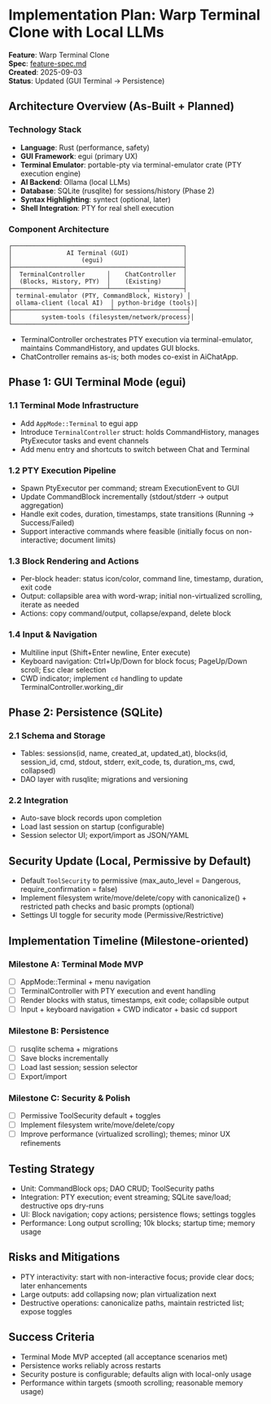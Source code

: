 # Implementation Plan: Warp Terminal Clone with Local LLMs

**Feature**: Warp Terminal Clone  
**Spec**: [feature-spec.md](./feature-spec.md)  
**Created**: 2025-09-03  
**Status**: Updated (GUI Terminal → Persistence)

## Architecture Overview (As-Built + Planned)

### Technology Stack
- **Language**: Rust (performance, safety)
- **GUI Framework**: egui (primary UX)
- **Terminal Emulator**: portable-pty via terminal-emulator crate (PTY execution engine)
- **AI Backend**: Ollama (local LLMs)
- **Database**: SQLite (rusqlite) for sessions/history (Phase 2)
- **Syntax Highlighting**: syntect (optional, later)
- **Shell Integration**: PTY for real shell execution

### Component Architecture
```
┌───────────────────────────────────────────────┐
│               AI Terminal (GUI)               │
│                   (egui)                      │
├───────────────────────────────────────────────┤
│  TerminalController      │    ChatController  │
│  (Blocks, History, PTY)  │    (Existing)      │
├───────────────┬──────────┴──────────┬─────────┤
│ terminal-emulator (PTY, CommandBlock, History) │
│ ollama-client (local AI)  │ python-bridge (tools)│
├───────────────────────────┴────────────────────┤
│        system-tools (filesystem/network/process)│
└────────────────────────────────────────────────┘
```

- TerminalController orchestrates PTY execution via terminal-emulator, maintains CommandHistory, and updates GUI blocks.
- ChatController remains as-is; both modes co-exist in AiChatApp.

## Phase 1: GUI Terminal Mode (egui)

### 1.1 Terminal Mode Infrastructure
- Add `AppMode::Terminal` to egui app
- Introduce `TerminalController` struct: holds CommandHistory, manages PtyExecutor tasks and event channels
- Add menu entry and shortcuts to switch between Chat and Terminal

### 1.2 PTY Execution Pipeline
- Spawn PtyExecutor per command; stream ExecutionEvent to GUI
- Update CommandBlock incrementally (stdout/stderr -> output aggregation)
- Handle exit codes, duration, timestamps, state transitions (Running → Success/Failed)
- Support interactive commands where feasible (initially focus on non-interactive; document limits)

### 1.3 Block Rendering and Actions
- Per-block header: status icon/color, command line, timestamp, duration, exit code
- Output: collapsible area with word-wrap; initial non-virtualized scrolling, iterate as needed
- Actions: copy command/output, collapse/expand, delete block

### 1.4 Input & Navigation
- Multiline input (Shift+Enter newline, Enter execute)
- Keyboard navigation: Ctrl+Up/Down for block focus; PageUp/Down scroll; Esc clear selection
- CWD indicator; implement `cd` handling to update TerminalController.working_dir

## Phase 2: Persistence (SQLite)

### 2.1 Schema and Storage
- Tables: sessions(id, name, created_at, updated_at), blocks(id, session_id, cmd, stdout, stderr, exit_code, ts, duration_ms, cwd, collapsed)
- DAO layer with rusqlite; migrations and versioning

### 2.2 Integration
- Auto-save block records upon completion
- Load last session on startup (configurable)
- Session selector UI; export/import as JSON/YAML

## Security Update (Local, Permissive by Default)
- Default `ToolSecurity` to permissive (max_auto_level = Dangerous, require_confirmation = false)
- Implement filesystem write/move/delete/copy with canonicalize() + restricted path checks and basic prompts (optional)
- Settings UI toggle for security mode (Permissive/Restrictive)

## Implementation Timeline (Milestone-oriented)

### Milestone A: Terminal Mode MVP
- [ ] AppMode::Terminal + menu navigation
- [ ] TerminalController with PTY execution and event handling
- [ ] Render blocks with status, timestamps, exit code; collapsible output
- [ ] Input + keyboard navigation + CWD indicator + basic cd support

### Milestone B: Persistence
- [ ] rusqlite schema + migrations
- [ ] Save blocks incrementally
- [ ] Load last session; session selector
- [ ] Export/import

### Milestone C: Security & Polish
- [ ] Permissive ToolSecurity default + toggles
- [ ] Implement filesystem write/move/delete/copy
- [ ] Improve performance (virtualized scrolling); themes; minor UX refinements

## Testing Strategy
- Unit: CommandBlock ops; DAO CRUD; ToolSecurity paths
- Integration: PTY execution; event streaming; SQLite save/load; destructive ops dry-runs
- UI: Block navigation; copy actions; persistence flows; settings toggles
- Performance: Long output scrolling; 10k blocks; startup time; memory usage

## Risks and Mitigations
- PTY interactivity: start with non-interactive focus; provide clear docs; later enhancements
- Large outputs: add collapsing now; plan virtualization next
- Destructive operations: canonicalize paths, maintain restricted list; expose toggles

## Success Criteria
- Terminal Mode MVP accepted (all acceptance scenarios met)
- Persistence works reliably across restarts
- Security posture is configurable; defaults align with local-only usage
- Performance within targets (smooth scrolling; reasonable memory usage)
